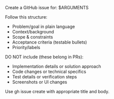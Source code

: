 Create a GitHub issue for: $ARGUMENTS

Follow this structure:
- Problem/goal in plain language
- Context/background
- Scope & constraints
- Acceptance criteria (testable bullets)
- Priority/labels

DO NOT include (these belong in PRs):
- Implementation details or solution approach
- Code changes or technical specifics
- Test details or verification steps
- Screenshots or UI changes

Use gh issue create with appropriate title and body.
